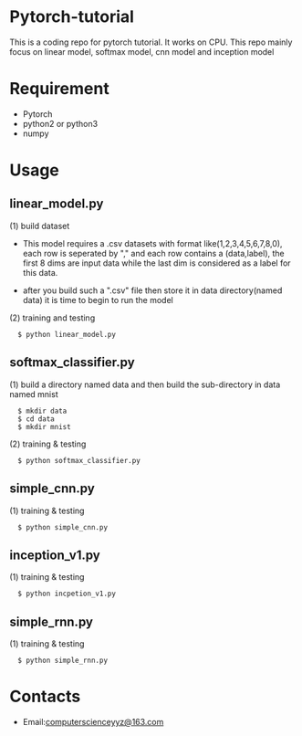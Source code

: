 # Pytorch-tutorial
This is a coding repo for pytorch tutorial. It works on CPU.
This repo mainly focus on linear model, softmax model, cnn model and inception model

# Requirement
  - Pytorch
  - python2 or python3
  - numpy
  
# Usage
## linear_model.py
  
  (1) build dataset
  
  - This model requires a .csv datasets with format like(1,2,3,4,5,6,7,8,0), each row is seperated by "," and each row contains a (data,label), the first 8 dims are input data while the last dim is considered as a label for this data.
    
  - after you build such a ".csv" file then store it in data directory(named data) it is time to begin to run the model
    
  (2) training and testing
  
      $ python linear_model.py

## softmax_classifier.py
  
  (1) build a directory named data and then build the sub-directory in data named mnist
  
      $ mkdir data
      $ cd data
      $ mkdir mnist
      
  (2) training & testing
  
      $ python softmax_classifier.py

## simple_cnn.py
      
  (1) training & testing
  
      $ python simple_cnn.py

## inception_v1.py
      
  (1) training & testing
  
      $ python incpetion_v1.py

## simple_rnn.py
      
  (1) training & testing
  
      $ python simple_rnn.py


# Contacts
  - Email:computerscienceyyz@163.com
